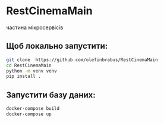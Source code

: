 # RestCinemaMain
частина мікросервісів
## Щоб локально запустити:
```bash
git clone  https://github.com/olefinbrabus/RestCinemaMain
cd RestCinemaMain
python -m venv venv
pip install .
```

## Запустити базу даних:
```bash
docker-compose build
docker-compose up
```